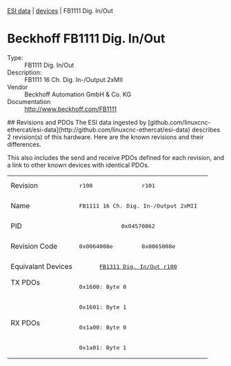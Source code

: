 <div class="nav"><a href="/esi-data">ESI data</a> | <a href="/esi-data/devices">devices</a> | FB1111 Dig. In/Out</div>

#  Beckhoff FB1111 Dig. In/Out

<dl>
  <dt>Type:</dt><dd>FB1111 Dig. In/Out</dd>
  <dt>Description:</dt><dd>FB1111 16 Ch. Dig. In-/Output 2xMII</dd>
  <dt>Vendor</dt><dd>Beckhoff Automation GmbH & Co. KG</dd>
  <dt>Documentation</dt><dd><a href="http://www.beckhoff.com/FB1111">http://www.beckhoff.com/FB1111</a></dd>
</dl>
## Revisions and PDOs
The ESI data ingested by [github.com/linuxcnc-ethercat/esi-data](http://github.com/linuxcnc-ethercat/esi-data) describes 2 revision(s) of this hardware.  Here are the known revisions and their differences.

This also includes the send and receive PDOs defined for each revision, and a link to other known devices with identical PDOs.

<table>
<tr >
<td class="first">Revision</td>
<td ><pre>r100</pre></td>
<td ><pre>r101</pre></td>
</tr>
<tr >
<td class="first">Name</td>
<td  colspan=2 align="center"><pre>FB1111 16 Ch. Dig. In-/Output 2xMII</pre></td>
</tr>
<tr >
<td class="first">PID</td>
<td  colspan=2 align="center"><pre>0x04570862</pre></td>
</tr>
<tr >
<td class="first">Revision Code</td>
<td ><pre>0x0064008e</pre></td>
<td ><pre>0x0065008e</pre></td>
</tr>
<tr >
<td class="first">Equivalant Devices</td>
<td  colspan=2 align="center"><pre><a href="FB1311+Dig.+In%2FOut">FB1311 Dig. In/Out r100</a></pre></td>
</tr>
<tr class="txpdo pdosection">
<td class="first" rowspan=2 valign=top>TX PDOs</td>
<td colspan=2 align="left"><pre>0x1600: Byte 0</pre></td>
<td></td>
</tr>
<tr class="txpdo pdosection">
<td  colspan=2 align="left"><pre>0x1601: Byte 1</pre></td>
</tr>
<tr class="rxpdo pdosection">
<td class="first" rowspan=2 valign=top>RX PDOs</td>
<td colspan=2 align="left"><pre>0x1a00: Byte 0</pre></td>
<td></td>
</tr>
<tr class="rxpdo pdosection">
<td  colspan=2 align="left"><pre>0x1a01: Byte 1</pre></td>
</tr>
</table>
